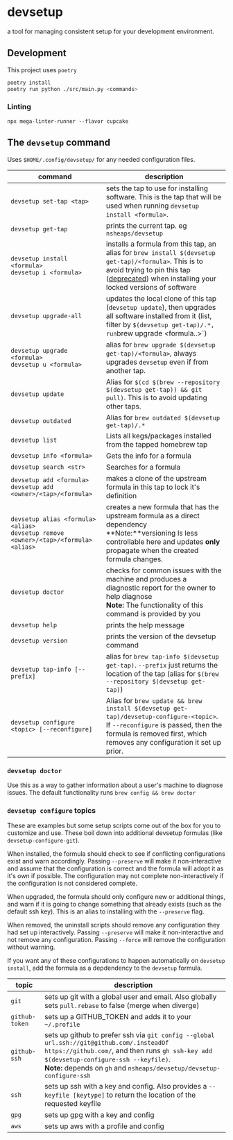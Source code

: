 # devsetup
a tool for managing consistent setup for your development environment.

## Development

This project uses `poetry`

```bash
poetry install
poetry run python ./src/main.py <commands>
```

### Linting

`npx mega-linter-runner --flavor cupcake`


## The `devsetup` command

Uses `$HOME/.config/devsetup/` for any needed configuration files.

| command                                                | description                                                                                                                                                                                                                                      |
|--------------------------------------------------------|--------------------------------------------------------------------------------------------------------------------------------------------------------------------------------------------------------------------------------------------------|
| `devsetup set-tap <tap>`                               | sets the tap to use for installing software. This is the tap that will be used when running `devsetup install <formula>`.                                                                                                                        |
| `devsetup get-tap`                                     | prints the current tap. eg `nsheaps/devsetup`                                                                                                                                                                                                    |
| `devsetup install <formula>`<br>`devsetup i <formula>` | installs a formula from this tap, an alias for `brew install $(devsetup get-tap)/<formula>`. This is to avoid trying to pin this tap ([deprecated](https://github.com/Homebrew/brew/pull/5925)) when installing your locked versions of software |
| `devsetup upgrade-all` | updates the local clone of this tap (`devsetup update`), then upgrades all software installed from it (list, filter by `$(devsetup get-tap)/.*, run`brew upgrade <formula..>`)|
| `devsetup upgrade <formula>`<br>`devsetup u <formula>` | alias for `brew upgrade $(devsetup get-tap)/<formula>`, always upgrades `devsetup` even if from another tap. |
| `devsetup update` | Alias for `$(cd $(brew --repository $(devsetup get-tap)) && git pull)`. This is to avoid updating other taps. |
| `devsetup outdated` | Alias for `brew outdated $(devsetup get-tap)/.*` |
| `devsetup list` | Lists all kegs/packages installed from the tapped homebrew tap |
| `devsetup info <formula>` | Gets the info for a formula |
| `devsetup search <str>` | Searches for a formula |
| `devsetup add <formula>`<br>`devsetup add <owner>/<tap>/<formula>` | makes a clone of the upstream formula in this tap to lock it's definition |
| `devsetup alias <formula> <alias>`<br>`devsetup remove <owner>/<tap>/<formula> <alias>` | creates a new formula that has the upstream formula as a direct dependency<br>**Note:**versioning ls less controllable here and updates **only** propagate when the created formula changes. |
| `devsetup doctor` | checks for common issues with the machine and produces a diagnostic report for the owner to help diagnose<br><b>Note:</b> The functionality of this command is provided by you |
| `devsetup help` | prints the help message |
| `devsetup version` | prints the version of the devsetup command |
| `devsetup tap-info [--prefix]` | alias for `brew tap-info $(devsetup get-tap)`. `--prefix` just returns the location of the tap (alias for `$(brew --repository $(devsetup get-tap)`) |
| `devsetup configure <topic> [--reconfigure]` | Alias for `brew update && brew install $(devsetup get-tap)/devsetup-configure-<topic>`. If `--reconfigure` is passed, then the formula is removed first, which removes any configuration it set up prior. |

### `devsetup doctor`

Use this as a way to gather information about a user's machine to diagnose issues. The default functionality runs `brew config && brew doctor`

### `devsetup configure` topics

These are examples but some setup scripts come out of the box for you to customize and use. These boil down into additional devsetup formulas (like `devsetup-configure-git`).

When installed, the formula should check to see if conflicting configurations exist and warn accordingly.
Passing `--preserve` will make it non-interactive and assume that the configuration is correct and the formula will adopt it as it's own if possible. The configuration may not complete non-interactively if the configuration is not considered complete.

When upgraded, the formula should only configure new or additional things, and warn if it is going to change something that already exists (such as the default ssh key). This is an alias to installing with the `--preserve` flag.

When removed, the uninstall scripts should remove any configuration they had set up interactively. Passing `--preserve` will make it non-interactive and not remove any configuration.
Passing `--force` will remove the configuration without warning.

If you want any of these configurations to happen automatically on `devsetup install`, add the formula as a depdendency to the `devsetup` formula.

| topic          | description                                                                                                                                                                                                                                                       |
|----------------|-------------------------------------------------------------------------------------------------------------------------------------------------------------------------------------------------------------------------------------------------------------------|
| `git`          | sets up git with a global user and email. Also globally sets `pull.rebase` to false (merge when diverge)                                                                                                                                                          |
| `github-token` | sets up a GITHUB_TOKEN and adds it to your `~/.profile`                                                                                                                                                                                                           |
| `github-ssh`   | sets up github to prefer ssh via `git config --global url.ssh://git@github.com/.insteadOf https://github.com/`, and then runs `gh ssh-key add $(devsetup-configure-ssh --keyfile)`.<br><b>Note:</b> depends on `gh` and `nsheaps/devsetup/devsetup-configure-ssh` |
| `ssh`          | sets up ssh with a key and config. Also provides a `--keyfile [keytype]` to return the location of the requested keyfile                                                                                                                                          |
| `gpg`          | sets up gpg with a key and config                                                                                                                                                                                                                                 |
| `aws`          | sets up aws with a profile and config                                                                                                                                                                                                                             |
